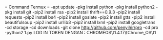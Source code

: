 = Command Termux =
-apt update
-pkg install python
-pkg install python2
-pkg install git
-pip2 install rsa
-pip2 install thrift==0.9.3
-pip2 install requests
-pip2 install bs4
-pip2 install goslate
-pip2 install gtts
-pip2 install beautifulsoup
-pip2 install urllib3
-pip2 install lxml
-pip2 install googletrans
-cd storage
-cd downloads
-git clone http://github.com/penyihir/pro
-cd pro
-python2 1.py
LOG IN TOKEN DENGAN : CHROMEOS\t1.4.17\tChrome_OS\t1


